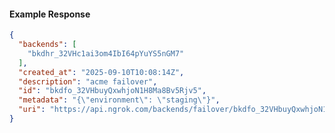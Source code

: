 <!-- Code generated for API Clients. DO NOT EDIT. -->

#### Example Response

```json
{
  "backends": [
    "bkdhr_32VHc1ai3om4IbI64pYuYS5nGM7"
  ],
  "created_at": "2025-09-10T10:08:14Z",
  "description": "acme failover",
  "id": "bkdfo_32VHbuyQxwhjoN1H8Ma8Bv5Rjv5",
  "metadata": "{\"environment\": \"staging\"}",
  "uri": "https://api.ngrok.com/backends/failover/bkdfo_32VHbuyQxwhjoN1H8Ma8Bv5Rjv5"
}
```
